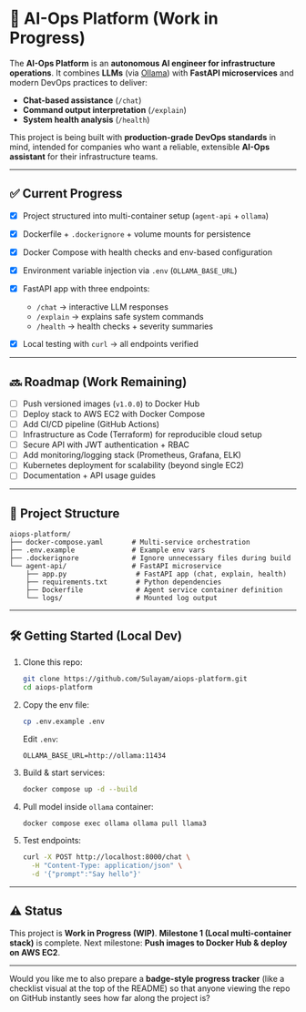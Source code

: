 # 🚀 AI-Ops Platform (Work in Progress)

The **AI-Ops Platform** is an **autonomous AI engineer for infrastructure operations**.
It combines **LLMs** (via [Ollama](https://ollama.com)) with **FastAPI microservices** and modern DevOps practices to deliver:

* **Chat-based assistance** (`/chat`)
* **Command output interpretation** (`/explain`)
* **System health analysis** (`/health`)

This project is being built with **production-grade DevOps standards** in mind, intended for companies who want a reliable, extensible **AI-Ops assistant** for their infrastructure teams.

---

## ✅ Current Progress

* [x] Project structured into multi-container setup (`agent-api` + `ollama`)
* [x] Dockerfile + `.dockerignore` + volume mounts for persistence
* [x] Docker Compose with health checks and env-based configuration
* [x] Environment variable injection via `.env` (`OLLAMA_BASE_URL`)
* [x] FastAPI app with three endpoints:

  * `/chat` → interactive LLM responses
  * `/explain` → explains safe system commands
  * `/health` → health checks + severity summaries
* [x] Local testing with `curl` → all endpoints verified

---

## 🔜 Roadmap (Work Remaining)

* [ ] Push versioned images (`v1.0.0`) to Docker Hub
* [ ] Deploy stack to AWS EC2 with Docker Compose
* [ ] Add CI/CD pipeline (GitHub Actions)
* [ ] Infrastructure as Code (Terraform) for reproducible cloud setup
* [ ] Secure API with JWT authentication + RBAC
* [ ] Add monitoring/logging stack (Prometheus, Grafana, ELK)
* [ ] Kubernetes deployment for scalability (beyond single EC2)
* [ ] Documentation + API usage guides

---

## 📂 Project Structure

```
aiops-platform/
├── docker-compose.yaml       # Multi-service orchestration
├── .env.example              # Example env vars
├── .dockerignore             # Ignore unnecessary files during build
└── agent-api/                # FastAPI microservice
    ├── app.py                 # FastAPI app (chat, explain, health)
    ├── requirements.txt       # Python dependencies
    ├── Dockerfile             # Agent service container definition
    └── logs/                  # Mounted log output
```

---

## 🛠️ Getting Started (Local Dev)

1. Clone this repo:

   ```bash
   git clone https://github.com/Sulayam/aiops-platform.git
   cd aiops-platform
   ```

2. Copy the env file:

   ```bash
   cp .env.example .env
   ```

   Edit `.env`:

   ```
   OLLAMA_BASE_URL=http://ollama:11434
   ```

3. Build & start services:

   ```bash
   docker compose up -d --build
   ```

4. Pull model inside `ollama` container:

   ```bash
   docker compose exec ollama ollama pull llama3
   ```

5. Test endpoints:

   ```bash
   curl -X POST http://localhost:8000/chat \
     -H "Content-Type: application/json" \
     -d '{"prompt":"Say hello"}'
   ```

---

## ⚠️ Status

This project is **Work in Progress (WIP)**.
**Milestone 1 (Local multi-container stack)** is complete.
Next milestone: **Push images to Docker Hub & deploy on AWS EC2**.

---
Would you like me to also prepare a **badge-style progress tracker** (like a checklist visual at the top of the README) so that anyone viewing the repo on GitHub instantly sees how far along the project is?
